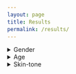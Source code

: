 ```yaml
---
layout: page
title: Results
permalink: /results/
---
```

<details>
  <summary>Gender</summary>
  <b>Graphs of initial, naive and smote, respectively.</b>

| Initial                                                               | Naive                                                                 | Smute                                                                 |
|-----------------------------------------------------------------------|-----------------------------------------------------------------------|-----------------------------------------------------------------------|
| <img src="/assets/graphs/initial/port_init_fitz_gen_cer.png .png"  /> | <img src="/assets/graphs/initial/port_init_fitz_gen_cer.png .png"  /> | <img src="/assets/graphs/initial/port_init_fitz_gen_cer.png .png"  /> |
| <img src="/assets/graphs/initial/port_init_gen_cer.png"  />           | <img src="/assets/graphs/naive/port_naive_gen_distr_cer.png"  />      | <img src="/assets/graphs/smote/port_smote_gender_cer.png"  />         |



<p float="left">
  <img src="/assets/graphs/initial/port_init_fitz_gen_cer.png .png"  />
  <img src="/assets/graphs/naive/port_naive_fitz_gen_cer.png"  /> 
  <img src="/assets/graphs/smote/port_smote_fitzgen_cer.png"  />
</p>

<p float="left">
  <img src="/assets/graphs/initial/port_init_gen_cer.png"  />
  <img src="/assets/graphs/naive/port_naive_gen_distr_cer.png"  /> 
  <img src="/assets/graphs/smote/port_smote_gender_cer.png"  />
</p>


</details>

<details>
  <summary>Age</summary>
  <b>Graphs of initial, naive and smote, respectively.</b>

  <p float="left">
  <img src="/assets/graphs/initial/port_init_age_cer.png"  />
  <img src="/assets/graphs/naive/port_naive_age_cer.png"  /> 
  <img src="/assets/graphs/smote/port_smote_age_cer.png"  />
</p>

<p float="left">
  <img src="/assets/graphs/initial/port_init_age+gen_cer.png"  />
  <img src="/assets/graphs/naive/port_naive_age_gen_distr_cer.png"  /> 
  <img src="/assets/graphs/smote/port_smote_distrage_cer.png"  />
</p>
</details>



<details>
  <summary>Skin-tone</summary>s
  <b>Graphs of initial, naive and smote, respectively.</b>

<p float="left">
  <img src="/assets/graphs/initial/port_init_fitz_cer.png"  />
  <img src="/assets/graphs/naive/port_naive_fitz_cer.png.png"  /> 
  <img src="/assets/graphs/smote/port_smote_fitz_cer.png"  />
</p>

<p float="left">
  <img src="/assets/graphs/initial/port_init_skintones_cer.png"  />
  <img src="/assets/graphs/naive/port_naive_skintones_cer.png"  /> 
  <img src="/assets/graphs/smote/port_smote_tones_cer.png"  />
</p>
</details>

